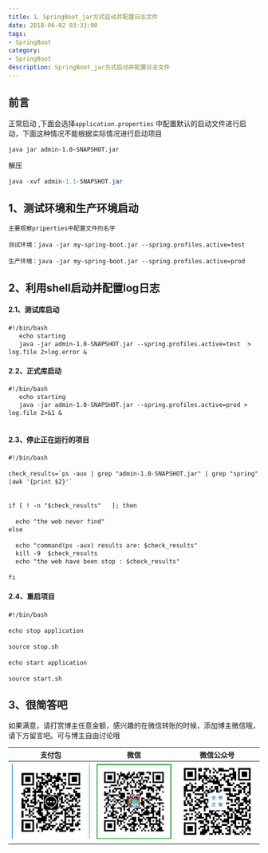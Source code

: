 ```yaml
---
title: 1、SpringBoot_jar方式启动并配置日志文件
date: 2018-06-02 03:33:00
tags: 
- SpringBoot
category: 
- SpringBoot
description: SpringBoot_jar方式启动并配置日志文件
---
```

<!-- image url 
https://raw.githubusercontent.com/HealerJean/HealerJean.github.io/master/blogImages
　　首行缩进
<font color="red">  </font>
-->

## 前言

正常启动 ,下面会选择`application.properties` 中配置默认的启动文件进行启动，下面这种情况不能根据实际情况进行启动项目

```shell
java jar admin-1.0-SNAPSHOT.jar 

```

解压


```java
java -xvf admin-1.1-SNAPSHOT.jar

```


## 1、测试环境和生产环境启动


```shell
主要观察priperties中配置文件的名字

测试环境：java -jar my-spring-boot.jar --spring.profiles.active=test  

生产环境：java -jar my-spring-boot.jar --spring.profiles.active=prod  

```

## 2、利用shell启动并配置log日志


#### 2.1、测试库启动

```shell
#!/bin/bash
   echo starting
   java -jar admin-1.0-SNAPSHOT.jar --spring.profiles.active=test  > log.file 2>log.error &

```

#### 2.2、正式库启动


```shell
#!/bin/bash
   echo starting
   java -jar admin-1.0-SNAPSHOT.jar --spring.profiles.active=prod > log.file 2>&1 &
     
```



#### 2.3、停止正在运行的项目


```shell
#!/bin/bash

check_results=`ps -aux | grep "admin-1.0-SNAPSHOT.jar" | grep "spring"   |awk '{print $2}'`


if [ ! -n "$check_results"   ]; then

  echo "the web never find"
else

  echo "command(ps -aux) results are: $check_results"
  kill -9  $check_results  
  echo "the web have been stop : $check_results"

fi

```


#### 2.4、重启项目


```shell
#!/bin/bash

echo stop application

source stop.sh

echo start application

source start.sh

```


## 3、很简答吧







如果满意，请打赏博主任意金额，感兴趣的在微信转账的时候，添加博主微信哦， 请下方留言吧。可与博主自由讨论哦

|支付包 | 微信|微信公众号|
|:-------:|:-------:|:------:|
|![支付宝](https://raw.githubusercontent.com/HealerJean/HealerJean.github.io/master/assets/img/tctip/alpay.jpg) | ![微信](https://raw.githubusercontent.com/HealerJean/HealerJean.github.io/master/assets/img/tctip/weixin.jpg)|![微信公众号](https://raw.githubusercontent.com/HealerJean/HealerJean.github.io/master/assets/img/my/qrcode_for_gh_a23c07a2da9e_258.jpg)|




<!-- Gitalk 评论 start  -->

<link rel="stylesheet" href="https://unpkg.com/gitalk/dist/gitalk.css">
<script src="https://unpkg.com/gitalk@latest/dist/gitalk.min.js"></script> 
<div id="gitalk-container"></div>    
 <script type="text/javascript">
    var gitalk = new Gitalk({
		clientID: `1d164cd85549874d0e3a`,
		clientSecret: `527c3d223d1e6608953e835b547061037d140355`,
		repo: `HealerJean.github.io`,
		owner: 'HealerJean',
		admin: ['HealerJean'],
		id: 't6TT8dlSAcO5WxXH',
    });
    gitalk.render('gitalk-container');
</script> 

<!-- Gitalk end -->


